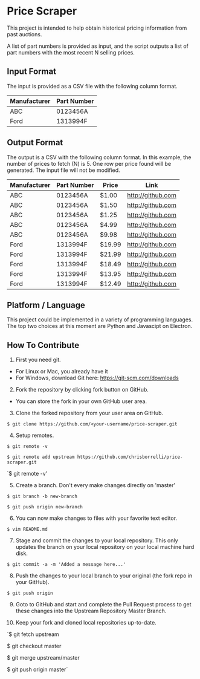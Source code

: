 # Price Scraper

This project is intended to help obtain historical pricing information from past auctions.

A list of part numbers is provided as input, and the script outputs a list of part numbers with the most recent N selling prices.

## Input Format

The input is provided as a CSV file with the following column format.

| Manufacturer | Part Number |
| ------------ | ----------- |
| ABC          | 0123456A    |
| Ford         | 1313994F    |

## Output Format

The output is a CSV with the following column format. In this example, the number of prices to fetch (N) is 5. One row per price found will be generated. The input file will not be modified.

| Manufacturer | Part Number | Price  | Link               |
| ------------ | ----------- | -----  | ------------------ |
| ABC          | 0123456A    | $1.00  | http://github.com  |
| ABC          | 0123456A    | $1.50  | http://github.com  |
| ABC          | 0123456A    | $1.25  | http://github.com  |
| ABC          | 0123456A    | $4.99  | http://github.com  |
| ABC          | 0123456A    | $9.98  | http://github.com  |
| Ford         | 1313994F    | $19.99 | http://github.com  |
| Ford         | 1313994F    | $21.99 | http://github.com  |
| Ford         | 1313994F    | $18.49 | http://github.com  |
| Ford         | 1313994F    | $13.95 | http://github.com  |
| Ford         | 1313994F    | $12.49 | http://github.com  |


## Platform / Language

This project could be implemented in a variety of programming languages. The top two choices at this moment are Python and Javascipt on Electron.

## How To Contribute

1. First you need git.
  - For Linux or Mac, you already have it
  - For Windows, download Git here: https://git-scm.com/downloads

2. Fork the repository by clicking fork button on GitHub.
  - You can store the fork in your own GitHub user area.

3. Clone the forked repository from your user area on GitHub.

  `$ git clone https://github.com/<your-username/price-scraper.git`

4. Setup remotes.

  `$ git remote -v`

  `$ git remote add upstream https://github.com/chrisborrelli/price-scraper.git`
 
  `$ git remote -v'

5. Create a branch. Don't every make changes directly on 'master'

  `$ git branch -b new-branch`
  
  `$ git push origin new-branch`

6. You can now make changes to files with your favorite text editor.

  `$ vim README.md`

7. Stage and commit the changes to your local repository. This only updates the branch on your local repository on your local machine hard disk.

  `$ git commit -a -m 'Added a message here...'`

8. Push the changes to your local branch to your original (the fork repo in your GitHub).

  `$ git push origin`

9. Goto to GitHub and start and complete the Pull Request process to get these changes into the Upstream Repository Master Branch.

10. Keep your fork and cloned local repositories up-to-date.

  `$ git fetch upstream
  
   $ git checkout master
  
   $ git merge upstream/master
   
   $ git push origin master`

